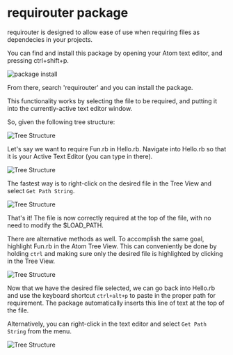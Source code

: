 # requirouter package

requirouter is designed to allow ease of use when requiring files as dependecies in your projects.

You can find and install this package by opening your Atom text editor, and pressing ctrl+shift+p.

![package install](http://i.imgur.com/PMXYA7x.png)

From there, search 'requirouter' and you can install the package.

This functionality works by selecting the file to be required, and putting it into the currently-active text editor window.

So, given the following tree structure:

![Tree Structure](http://i.imgur.com/FJwvkdx.png)

Let's say we want to require Fun.rb in Hello.rb. Navigate into Hello.rb so that it is your Active Text Editor (you can type in there).

![Tree Structure](http://i.imgur.com/QIYYiyG.png)

The fastest way is to right-click on the desired file in the Tree View and select `Get Path String`.


![Tree Structure](http://i.imgur.com/os3XJfa.gif)

That's it! The file is now correctly required at the top of the file, with no need to modify the $LOAD_PATH.

There are alternative methods as well. To accomplish the same goal, highlight Fun.rb in the Atom Tree View. This can conveniently be done by holding `ctrl` and making sure only the desired file is highlighted by clicking in the Tree View.

![Tree Structure](http://i.imgur.com/ZHmjo5a.gif)

Now that we have the desired file selected, we can go back into Hello.rb and use the keyboard shortcut `ctrl+alt+p` to paste in the proper path for requirement. The package automatically inserts this line of text at the top of the file.

Alternatively, you can right-click in the text editor and select `Get Path String` from the menu.

![Tree Structure](http://i.imgur.com/ouiJjNV.gif)
